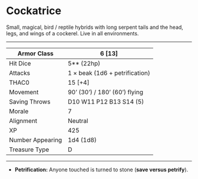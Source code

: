 # Cockatrice

Small, magical, bird / reptile hybrids with long serpent tails and the head, legs, and wings of a cockerel. Live in all environments.

------

| Armor Class     | 6 [13]                         |
| ---------------- | ------------------------------ |
| Hit Dice         | 5** (22hp)                     |
| Attacks          | 1 × beak (1d6 + petrification) |
| THAC0            | 15 [+4]                        |
| Movement         | 90’ (30’) / 180’ (60’) flying  |
| Saving Throws    | D10 W11 P12 B13 S14 (5)        |
| Morale           | 7                              |
| Alignment        | Neutral                        |
| XP               | 425                            |
| Number Appearing | 1d4 (1d8)                      |
| Treasure Type    | D                              |

------

- **Petrification:** Anyone touched is turned to stone (**save versus petrify**).